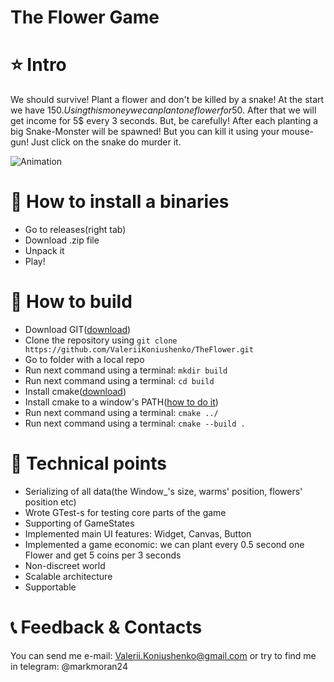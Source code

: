 # The Flower Game

# ⭐ Intro
We should survive! Plant a flower and don't be killed by a snake!
At the start we have 150$. Using this money we can plant one flower for 50$. After that we will get income for 5$ every 3 seconds. But, be carefully! After each planting a big Snake-Monster will be spawned! But you can kill it using your mouse-gun! Just click on the snake do murder it.


![Animation](https://github.com/ValeriiKoniushenko/TheFlower/assets/99877553/23269175-c4bc-4f36-a610-ad1ff59b16af)

# 🔧 How to install a binaries
- Go to releases(right tab)
- Download .zip file
- Unpack it
- Play!

# 🔧 How to build
- Download GIT([download](https://git-scm.com/downloads))
- Clone the repository using ```git clone https://github.com/ValeriiKoniushenko/TheFlower.git```
- Go to folder with a local repo
- Run next command using a terminal: ```mkdir build```
- Run next command using a terminal: ```cd build```
- Install cmake([download](https://cmake.org/download/))
- Install cmake to a window's PATH([how to do it](https://www.architectryan.com/2018/03/17/add-to-the-path-on-windows-10/))
- Run next command using a terminal: ```cmake ../```
- Run next command using a terminal: ```cmake --build .```

# 📢 Technical points
- Serializing of all data(the Window_'s size, warms' position, flowers' position etc)
- Wrote GTest-s for testing core parts of the game
- Supporting of GameStates
- Implemented main UI features: Widget, Canvas, Button
- Implemented a game economic: we can plant every 0.5 second one Flower and get 5 coins per 3 seconds
- Non-discreet world
- Scalable architecture
- Supportable

# 📞 Feedback & Contacts
You can send me e-mail: Valerii.Koniushenko@gmail.com or try to find me in telegram: @markmoran24